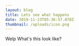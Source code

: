 ```yaml
---
layout: blog
title: Lets see what happens
date: 2019-11-23T05:36:57.078Z
thumbnail: /uploads/icon.png
---
```

Welp What's this look like?
